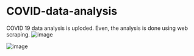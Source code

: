 # COVID-data-analysis

COVID 19 data analysis is uploded. Even, the analysis is done using web scraping.
![image](https://user-images.githubusercontent.com/42117506/122864829-f95f3280-d342-11eb-9ef9-66456d16de55.png)

![image](https://user-images.githubusercontent.com/42117506/122865015-46db9f80-d343-11eb-9429-ebde512c5b40.png)

